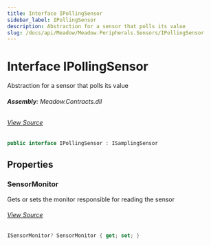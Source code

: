 ```yaml
---
title: Interface IPollingSensor
sidebar_label: IPollingSensor
description: Abstraction for a sensor that polls its value
slug: /docs/api/Meadow/Meadow.Peripherals.Sensors/IPollingSensor
---
```

# Interface IPollingSensor
Abstraction for a sensor that polls its value

###### **Assembly**: Meadow.Contracts.dll
###### [View Source](https://github.com/WildernessLabs/Meadow.Contracts.git/blob/develop/Source/Meadow.Contracts/Peripherals/Sensors/IPollingSensor.cs#L6)
```csharp title="Declaration"
public interface IPollingSensor : ISamplingSensor
```
## Properties
### SensorMonitor
Gets or sets the monitor responsible for reading the sensor
###### [View Source](https://github.com/WildernessLabs/Meadow.Contracts.git/blob/develop/Source/Meadow.Contracts/Peripherals/Sensors/IPollingSensor.cs#L11)
```csharp title="Declaration"
ISensorMonitor? SensorMonitor { get; set; }
```
